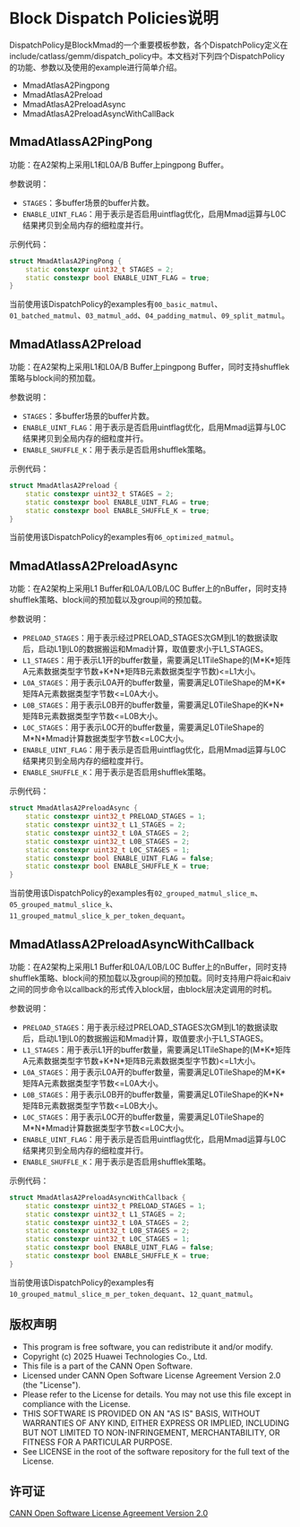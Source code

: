 # Block Dispatch Policies说明
DispatchPolicy是BlockMmad的一个重要模板参数，各个DispatchPolicy定义在include/catlass/gemm/dispatch_policy中。本文档对下列四个DispatchPolicy的功能、参数以及使用的example进行简单介绍。
- MmadAtlasA2Pingpong
- MmadAtlasA2Preload
- MmadAtlasA2PreloadAsync
- MmadAtlasA2PreloadAsyncWithCallBack
## MmadAtlassA2PingPong
功能：在A2架构上采用L1和L0A/B Buffer上pingpong Buffer。

参数说明：
- `STAGES`：多buffer场景的buffer片数。
- `ENABLE_UINT_FLAG`：用于表示是否启用uintflag优化，启用Mmad运算与L0C结果拷贝到全局内存的细粒度并行。

示例代码：
```c++
struct MmadAtlasA2PingPong {
    static constexpr uint32_t STAGES = 2;
    static constexpr bool ENABLE_UINT_FLAG = true;
}
```


当前使用该DispatchPolicy的examples有`00_basic_matmul`、`01_batched_matmul`、`03_matmul_add`、`04_padding_matmul`、`09_split_matmul`。

## MmadAtlassA2Preload
功能：在A2架构上采用L1和L0A/B Buffer上pingpong Buffer，同时支持shufflek策略与block间的预加载。

参数说明：
- `STAGES`：多buffer场景的buffer片数。
- `ENABLE_UINT_FLAG`：用于表示是否启用uintflag优化，启用Mmad运算与L0C结果拷贝到全局内存的细粒度并行。
- `ENABLE_SHUFFLE_K`：用于表示是否启用shufflek策略。

示例代码：
```c++
struct MmadAtlasA2Preload {
    static constexpr uint32_t STAGES = 2;
    static constexpr bool ENABLE_UINT_FLAG = true;
    static constexpr bool ENABLE_SHUFFLE_K = true;
}
```


当前使用该DispatchPolicy的examples有`06_optimized_matmul`。

## MmadAtlassA2PreloadAsync
功能：在A2架构上采用L1 Buffer和L0A/L0B/L0C Buffer上的nBuffer，同时支持shufflek策略、block间的预加载以及group间的预加载。

参数说明：
- `PRELOAD_STAGES`：用于表示经过PRELOAD_STAGES次GM到L1的数据读取后，启动L1到L0的数据搬运和Mmad计算，取值要求小于L1_STAGES。
- `L1_STAGES`：用于表示L1开的buffer数量，需要满足L1TileShape的(M\*K\*矩阵A元素数据类型字节数+K\*N\*矩阵B元素数据类型字节数)<=L1大小。
- `L0A_STAGES`：用于表示L0A开的buffer数量，需要满足L0TileShape的M\*K\*矩阵A元素数据类型字节数<=L0A大小。
- `L0B_STAGES`：用于表示L0B开的buffer数量，需要满足L0TileShape的K\*N\*矩阵B元素数据类型字节数<=L0B大小。
- `L0C_STAGES`：用于表示L0C开的buffer数量，需要满足L0TileShape的M\*N\*Mmad计算数据类型字节数<=L0C大小。
- `ENABLE_UINT_FLAG`：用于表示是否启用uintflag优化，启用Mmad运算与L0C结果拷贝到全局内存的细粒度并行。
- `ENABLE_SHUFFLE_K`：用于表示是否启用shufflek策略。

示例代码：
```c++
struct MmadAtlasA2PreloadAsync {
    static constexpr uint32_t PRELOAD_STAGES = 1;
    static constexpr uint32_t L1_STAGES = 2;
    static constexpr uint32_t L0A_STAGES = 2;
    static constexpr uint32_t L0B_STAGES = 2;
    static constexpr uint32_t L0C_STAGES = 1;
    static constexpr bool ENABLE_UINT_FLAG = false;
    static constexpr bool ENABLE_SHUFFLE_K = true;
}
```

当前使用该DispatchPolicy的examples有`02_grouped_matmul_slice_m`、`05_grouped_matmul_slice_k`、`11_grouped_matmul_slice_k_per_token_dequant`。

## MmadAtlassA2PreloadAsyncWithCallback
功能：在A2架构上采用L1 Buffer和L0A/L0B/L0C Buffer上的nBuffer，同时支持shufflek策略、block间的预加载以及group间的预加载。同时支持用户将aic和aiv之间的同步命令以callback的形式传入block层，由block层决定调用的时机。

参数说明：
- `PRELOAD_STAGES`：用于表示经过PRELOAD_STAGES次GM到L1的数据读取后，启动L1到L0的数据搬运和Mmad计算，取值要求小于L1_STAGES。
- `L1_STAGES`：用于表示L1开的buffer数量，需要满足L1TileShape的(M\*K\*矩阵A元素数据类型字节数+K\*N\*矩阵B元素数据类型字节数)<=L1大小。
- `L0A_STAGES`：用于表示L0A开的buffer数量，需要满足L0TileShape的M\*K\*矩阵A元素数据类型字节数<=L0A大小。
- `L0B_STAGES`：用于表示L0B开的buffer数量，需要满足L0TileShape的K\*N\*矩阵B元素数据类型字节数<=L0B大小。
- `L0C_STAGES`：用于表示L0C开的buffer数量，需要满足L0TileShape的M\*N\*Mmad计算数据类型字节数<=L0C大小。
- `ENABLE_UINT_FLAG`：用于表示是否启用uintflag优化，启用Mmad运算与L0C结果拷贝到全局内存的细粒度并行。
- `ENABLE_SHUFFLE_K`：用于表示是否启用shufflek策略。

示例代码：
```c++
struct MmadAtlasA2PreloadAsyncWithCallback {
    static constexpr uint32_t PRELOAD_STAGES = 1;
    static constexpr uint32_t L1_STAGES = 2;
    static constexpr uint32_t L0A_STAGES = 2;
    static constexpr uint32_t L0B_STAGES = 2;
    static constexpr uint32_t L0C_STAGES = 1;
    static constexpr bool ENABLE_UINT_FLAG = false;
    static constexpr bool ENABLE_SHUFFLE_K = true;
}
```
当前使用该DispatchPolicy的examples有`10_grouped_matmul_slice_m_per_token_dequant`、`12_quant_matmul`。

## 版权声明
 * This program is free software, you can redistribute it and/or modify.
 * Copyright (c) 2025 Huawei Technologies Co., Ltd.
 * This file is a part of the CANN Open Software.
 * Licensed under CANN Open Software License Agreement Version 2.0 (the "License").
 * Please refer to the License for details. You may not use this file except in compliance with the License.
 * THIS SOFTWARE IS PROVIDED ON AN "AS IS" BASIS, WITHOUT WARRANTIES OF ANY KIND, EITHER EXPRESS OR IMPLIED, INCLUDING BUT NOT LIMITED TO NON-INFRINGEMENT, MERCHANTABILITY, OR FITNESS FOR A PARTICULAR PURPOSE.
 * See LICENSE in the root of the software repository for the full text of the License.

## 许可证
[CANN Open Software License Agreement Version 2.0](../LICENSE)